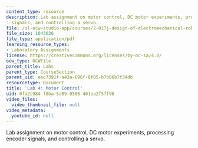 ```yaml
---
content_type: resource
description: Lab assignment on motor control, DC motor experiments, processing encoder
  signals, and controlling a servo.
file: /ol-ocw-studio-app/courses/2-017j-design-of-electromechanical-robotic-systems-fall-2009/0fa2c984f8ba5a090506401ea2f5ff90_MIT2_017JF09_slides4.pdf
file_size: 1043036
file_type: application/pdf
learning_resource_types:
- Laboratory Assignments
license: https://creativecommons.org/licenses/by-nc-sa/4.0/
ocw_type: OCWFile
parent_title: Labs
parent_type: CourseSection
parent_uid: eec7391f-a43a-696f-8f85-b7b86b7f34db
resourcetype: Document
title: 'Lab 4: Motor Control'
uid: 0fa2c984-f8ba-5a09-0506-401ea2f5ff90
video_files:
  video_thumbnail_file: null
video_metadata:
  youtube_id: null
---
```

Lab assignment on motor control, DC motor experiments, processing encoder signals, and controlling a servo.